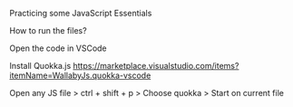 Practicing some JavaScript Essentials

How to run the files?

Open the code in VSCode

Install Quokka.js
https://marketplace.visualstudio.com/items?itemName=WallabyJs.quokka-vscode

Open any JS file > ctrl + shift + p > Choose quokka > Start on current file
